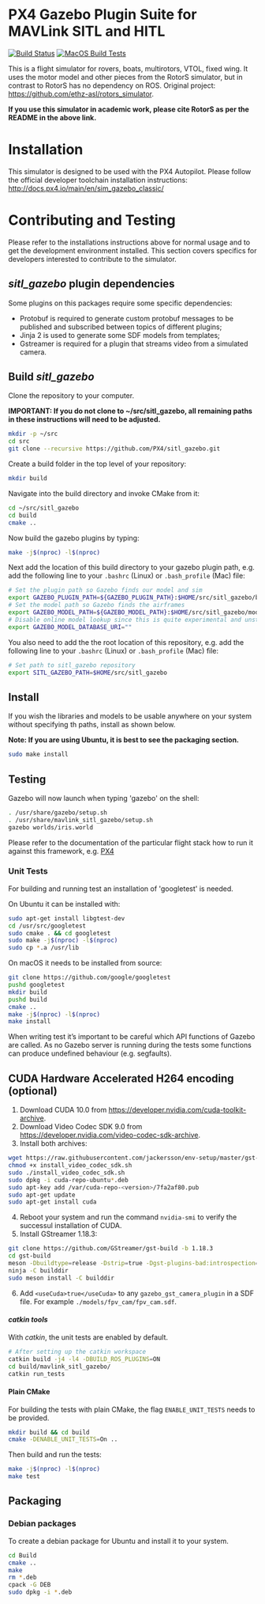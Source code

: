 # PX4 Gazebo Plugin Suite for MAVLink SITL and HITL

[![Build Status](https://github.com/PX4/sitl_gazebo/workflows/Build%20Tests/badge.svg)](https://github.com/PX4/sitl_gazebo/actions?query=workflow%3A%22Build+Tests%22) [![MacOS Build Tests](https://github.com/PX4/sitl_gazebo/workflows/MacOS%20Build%20Tests/badge.svg)](https://github.com/PX4/sitl_gazebo/actions?query=workflow%3A%22MacOS+Build+Tests%22) 

This is a flight simulator for rovers, boats, multirotors, VTOL, fixed wing. It uses the motor model and other pieces from the RotorS simulator, but in contrast to RotorS has no dependency on ROS. Original project: https://github.com/ethz-asl/rotors_simulator.

**If you use this simulator in academic work, please cite RotorS as per the README in the above link.**


# Installation

This simulator is designed to be used with the PX4 Autopilot. Please follow the official developer toolchain installation instructions:
http://docs.px4.io/main/en/sim_gazebo_classic/

# Contributing and Testing

Please refer to the installations instructions above for normal usage and to get the development environment installed. This section covers specifics for developers interested to contribute to the simulator.

## *sitl_gazebo* plugin dependencies

Some plugins on this packages require some specific dependencies:

* Protobuf is required to generate custom protobuf messages to be published and subscribed between topics of different plugins;
* Jinja 2 is used to generate some SDF models from templates;
* Gstreamer is required for a plugin that streams video from a simulated camera.

## Build *sitl_gazebo*

Clone the repository to your computer.

**IMPORTANT: If you do not clone to ~/src/sitl_gazebo, all remaining paths in these instructions will need to be adjusted.**

```bash
mkdir -p ~/src
cd src
git clone --recursive https://github.com/PX4/sitl_gazebo.git
```

Create a build folder in the top level of your repository:

```bash
mkdir build
```

Navigate into the build directory and invoke CMake from it:

```bash
cd ~/src/sitl_gazebo
cd build
cmake ..
```

Now build the gazebo plugins by typing:

```bash
make -j$(nproc) -l$(nproc)
```

Next add the location of this build directory to your gazebo plugin path, e.g. add the following line to your `.bashrc` (Linux) or `.bash_profile` (Mac) file:

```bash
# Set the plugin path so Gazebo finds our model and sim
export GAZEBO_PLUGIN_PATH=${GAZEBO_PLUGIN_PATH}:$HOME/src/sitl_gazebo/build
# Set the model path so Gazebo finds the airframes
export GAZEBO_MODEL_PATH=${GAZEBO_MODEL_PATH}:$HOME/src/sitl_gazebo/models
# Disable online model lookup since this is quite experimental and unstable
export GAZEBO_MODEL_DATABASE_URI=""
```

You also need to add the the root location of this repository, e.g. add the following line to your `.bashrc` (Linux) or `.bash_profile` (Mac) file:

```bash
# Set path to sitl_gazebo repository
export SITL_GAZEBO_PATH=$HOME/src/sitl_gazebo
```

## Install

If you wish the libraries and models to be usable anywhere on your system without
specifying th paths, install as shown below.

**Note: If you are using Ubuntu, it is best to see the packaging section.**

```bash
sudo make install
```


## Testing

Gazebo will now launch when typing 'gazebo' on the shell:

```bash
. /usr/share/gazebo/setup.sh
. /usr/share/mavlink_sitl_gazebo/setup.sh
gazebo worlds/iris.world
```

Please refer to the documentation of the particular flight stack how to run it against this framework, e.g. [PX4](http://dev.px4.io/simulation-gazebo.html)


### Unit Tests

For building and running test an installation of 'googletest' is needed.

On Ubuntu it can be installed with:

```bash
sudo apt-get install libgtest-dev
cd /usr/src/googletest
sudo cmake . && cd googletest
sudo make -j$(nproc) -l$(nproc)
sudo cp *.a /usr/lib
```

On macOS it needs to be installed from source:

```bash
git clone https://github.com/google/googletest
pushd googletest
mkdir build
pushd build
cmake ..
make -j$(nproc) -l$(nproc)
make install
```

When writing test it’s important to be careful which API functions of Gazebo are called. As no Gazebo server is running during the tests some functions can produce undefined behaviour (e.g. segfaults).

## CUDA Hardware Accelerated H264 encoding (optional)

1. Download CUDA 10.0 from https://developer.nvidia.com/cuda-toolkit-archive.
2. Download Video Codec SDK 9.0 from https://developer.nvidia.com/video-codec-sdk-archive.
3. Install both archives:

```bash
wget https://raw.githubusercontent.com/jackersson/env-setup/master/gst-nvidia-docker/install_video_codec_sdk.sh
chmod +x install_video_codec_sdk.sh
sudo ./install_video_codec_sdk.sh
sudo dpkg -i cuda-repo-ubuntu*.deb
sudo apt-key add /var/cuda-repo-<version>/7fa2af80.pub
sudo apt-get update
sudo apt-get install cuda
```

4. Reboot your system and run the command `nvidia-smi` to verify the successul installation of CUDA.
5. Install GStreamer 1.18.3:

```bash
git clone https://github.com/GStreamer/gst-build -b 1.18.3
cd gst-build
meson -Dbuildtype=release -Dstrip=true -Dgst-plugins-bad:introspection=enabled -Dgst-plugins-bad:nvcodec=enabled builddir
ninja -C builddir
sudo meson install -C builddir
```

6. Add `<useCuda>true</useCuda>` to any `gazebo_gst_camera_plugin` in a SDF file. For example `./models/fpv_cam/fpv_cam.sdf`.

#### *catkin tools*

With *catkin*, the unit tests are enabled by default.

```bash
# After setting up the catkin workspace
catkin build -j4 -l4 -DBUILD_ROS_PLUGINS=ON
cd build/mavlink_sitl_gazebo/
catkin run_tests
```

#### Plain CMake

For building the tests with plain CMake, the flag `ENABLE_UNIT_TESTS` needs to be provided.

```bash
mkdir build && cd build
cmake -DENABLE_UNIT_TESTS=On ..
```

Then build and run the tests:

```bash
make -j$(nproc) -l$(nproc)
make test
```


## Packaging

### Debian packages

To create a debian package for Ubuntu and install it to your system.

```bash
cd Build
cmake ..
make
rm *.deb
cpack -G DEB
sudo dpkg -i *.deb
```
